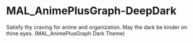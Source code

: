 # MAL_AnimePlusGraph-DeepDark
Satisfy thy craving for anime and organization. May the dark be kinder on thine eyes. (MAL_AnimePlusGraph Dark Theme)
